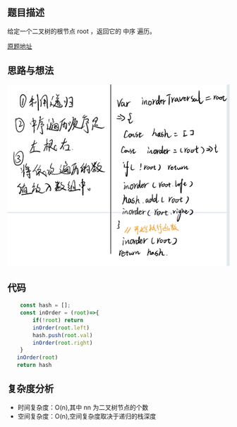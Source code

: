 ## 题目描述
给定一个二叉树的根节点 root ，返回它的 中序 遍历。



[原题地址](https://leetcode-cn.com/problems/binary-tree-inorder-traversal/)

## 思路与想法

![avatar](./images/02.png)


## 代码  


```javascript
    const hash = [];
    const inOrder = (root)=>{
        if(!root) return
        inOrder(root.left)
        hash.push(root.val)
        inOrder(root.right)
    }
   inOrder(root)
   return hash
```

## 复杂度分析

- 时间复杂度：O(n),其中 nn 为二叉树节点的个数
- 空间复杂度：O(n),空间复杂度取决于递归的栈深度